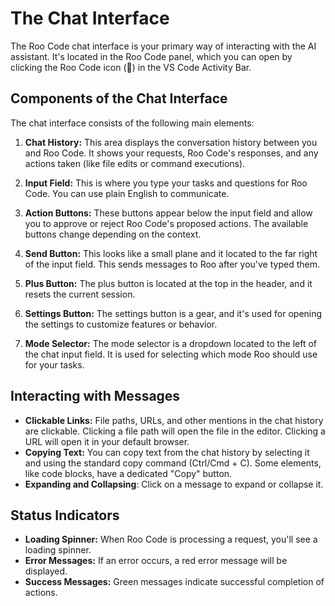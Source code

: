 # The Chat Interface

The Roo Code chat interface is your primary way of interacting with the AI assistant. It's located in the Roo Code panel, which you can open by clicking the Roo Code icon (🚀) in the VS Code Activity Bar.

## Components of the Chat Interface

The chat interface consists of the following main elements:

1.  **Chat History:** This area displays the conversation history between you and Roo Code.  It shows your requests, Roo Code's responses, and any actions taken (like file edits or command executions).

2.  **Input Field:** This is where you type your tasks and questions for Roo Code.  You can use plain English to communicate.

3.  **Action Buttons:** These buttons appear below the input field and allow you to approve or reject Roo Code's proposed actions.  The available buttons change depending on the context.

4. **Send Button:** This looks like a small plane and it located to the far right of the input field. This sends messages to Roo after you've typed them.

5. **Plus Button:** The plus button is located at the top in the header, and it resets the current session.

6. **Settings Button:** The settings button is a gear, and it's used for opening the settings to customize features or behavior.

7. **Mode Selector:** The mode selector is a dropdown located to the left of the chat input field. It is used for selecting which mode Roo should use for your tasks.

## Interacting with Messages

*   **Clickable Links:** File paths, URLs, and other mentions in the chat history are clickable.  Clicking a file path will open the file in the editor.  Clicking a URL will open it in your default browser.
*   **Copying Text:** You can copy text from the chat history by selecting it and using the standard copy command (Ctrl/Cmd + C).  Some elements, like code blocks, have a dedicated "Copy" button.
* **Expanding and Collapsing**: Click on a message to expand or collapse it.

## Status Indicators

*   **Loading Spinner:**  When Roo Code is processing a request, you'll see a loading spinner.
*   **Error Messages:**  If an error occurs, a red error message will be displayed.
*   **Success Messages:** Green messages indicate successful completion of actions.